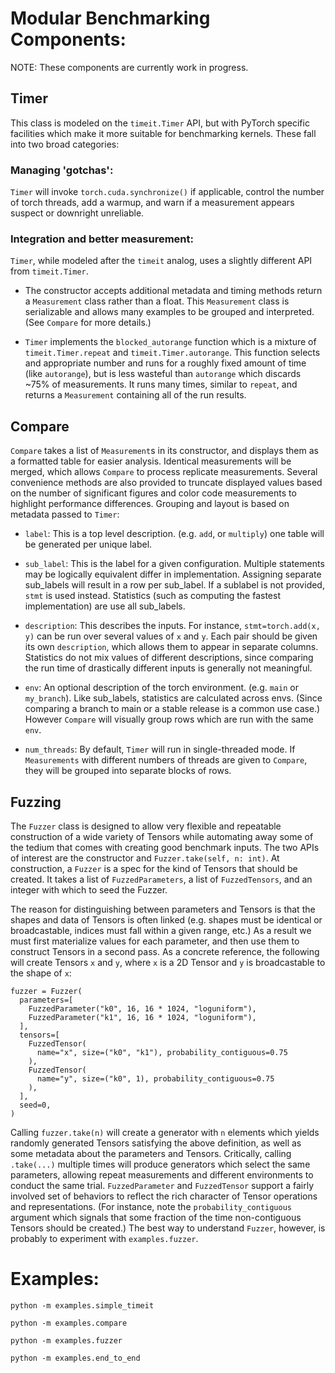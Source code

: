 # Modular Benchmarking Components:

NOTE: These components are currently work in progress.

## Timer
This class is modeled on the `timeit.Timer` API, but with PyTorch specific
facilities which make it more suitable for benchmarking kernels. These fall
into two broad categories:

### Managing 'gotchas':

  `Timer` will invoke `torch.cuda.synchronize()` if applicable, control the
  number of torch threads, add a warmup, and warn if a measurement appears
  suspect or downright unreliable.

### Integration and better measurement:

  `Timer`, while modeled after the `timeit` analog, uses a slightly different
  API from `timeit.Timer`.

  * The constructor accepts additional metadata and timing methods return
  a `Measurement` class rather than a float. This `Measurement` class is
  serializable and allows many examples to be grouped and interpreted.
  (See `Compare` for more details.)

  * `Timer` implements the `blocked_autorange` function which is a
  mixture of `timeit.Timer.repeat` and `timeit.Timer.autorange`. This function
  selects and appropriate number and runs for a roughly fixed amount of time
  (like `autorange`), but is less wasteful than `autorange` which discards
  ~75% of measurements. It runs many times, similar to `repeat`, and returns
  a `Measurement` containing all of the run results.

## Compare

`Compare` takes a list of `Measurement`s in its constructor, and displays them
as a formatted table for easier analysis. Identical measurements will be
merged, which allows `Compare` to process replicate measurements. Several
convenience methods are also provided to truncate displayed values based on
the number of significant figures and color code measurements to highlight
performance differences. Grouping and layout is based on metadata passed to
`Timer`:
* `label`: This is a top level description. (e.g. `add`, or `multiply`) one
table will be generated per unique label.

* `sub_label`: This is the label for a given configuration. Multiple statements
may be logically equivalent differ in implementation. Assigning separate
sub_labels will result in a row per sub_label. If a sublabel is not provided,
`stmt` is used instead. Statistics (such as computing the fastest
implementation) are use all sub_labels.

* `description`: This describes the inputs. For instance, `stmt=torch.add(x, y)`
can be run over several values of `x` and `y`. Each pair should be given its
own `description`, which allows them to appear in separate columns.
Statistics do not mix values of different descriptions, since comparing the
run time of drastically different inputs is generally not meaningful.

* `env`: An optional description of the torch environment. (e.g. `main` or
`my_branch`). Like sub_labels, statistics are calculated across envs. (Since
comparing a branch to main or a stable release is a common use case.)
However `Compare` will visually group rows which are run with the same `env`.

* `num_threads`: By default, `Timer` will run in single-threaded mode. If
`Measurements` with different numbers of threads are given to `Compare`, they
will be grouped into separate blocks of rows.

## Fuzzing

The `Fuzzer` class is designed to allow very flexible and repeatable
construction of a wide variety of Tensors while automating away some
of the tedium that comes with creating good benchmark inputs. The two
APIs of interest are the constructor and `Fuzzer.take(self, n: int)`.
At construction, a `Fuzzer` is a spec for the kind of Tensors that
should be created. It takes a list of `FuzzedParameters`, a list of
`FuzzedTensors`, and an integer with which to seed the Fuzzer.

The reason for distinguishing between parameters and Tensors is that the shapes
and data of Tensors is often linked (e.g. shapes must be identical or
broadcastable, indices must fall within a given range, etc.) As a result we
must first materialize values for each parameter, and then use them to
construct Tensors in a second pass. As a concrete reference, the following
will create Tensors `x` and `y`, where `x` is a 2D Tensor and `y` is
broadcastable to the shape of `x`:

```
fuzzer = Fuzzer(
  parameters=[
    FuzzedParameter("k0", 16, 16 * 1024, "loguniform"),
    FuzzedParameter("k1", 16, 16 * 1024, "loguniform"),
  ],
  tensors=[
    FuzzedTensor(
      name="x", size=("k0", "k1"), probability_contiguous=0.75
    ),
    FuzzedTensor(
      name="y", size=("k0", 1), probability_contiguous=0.75
    ),
  ],
  seed=0,
)
```

Calling `fuzzer.take(n)` will create a generator with `n` elements which
yields randomly generated Tensors satisfying the above definition, as well
as some metadata about the parameters and Tensors. Critically, calling
`.take(...)` multiple times will produce generators which select the same
parameters, allowing repeat measurements and different environments to
conduct the same trial. `FuzzedParameter` and `FuzzedTensor` support a
fairly involved set of behaviors to reflect the rich character of Tensor
operations and representations. (For instance, note the
`probability_contiguous` argument which signals that some fraction of the
time non-contiguous Tensors should be created.) The best way to understand
`Fuzzer`, however, is probably to experiment with `examples.fuzzer`.

# Examples:
`python -m examples.simple_timeit`

`python -m examples.compare`

`python -m examples.fuzzer`

`python -m examples.end_to_end`
